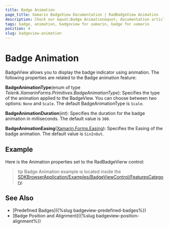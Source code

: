 ```yaml
---
title: Badge Animation
page_title: Xamarin BadgeView Documentation | RadBadgeView Animation
description: Check our &quot;Badge Animation&quot; documentation article for Telerik BadgeView for Xamarin control.
tags: badge, animation, badgeview for xamarin, badge for xamarin
position: 4
slug: badgeview-animation
---
```


# Badge Animation

BadgeView allows you to display the badge indicator using animation. The following properties are related to the Badge animation feature:

**BadgeAnimationType**(enum of type *Telerik.XamarinForms.Primitives.BadgeAnimationType*): Specifies the type of the animation applied to the BadgeView. You can choose between two options: `None` and `Scale`. The default BadgeAnimationType is `Scale`. 

**BadgeAnimationDuration**(*int*): Specifies the duration for the badge animation in milliseconds. The default value is `300`.

**BadgeAnimationEasing**([Xamarin.Forms.Easing](https://docs.microsoft.com/en-us/xamarin/xamarin-forms/user-interface/animation/easing)): Specifies the Easing of the badge animation. The default value is `SinInOut`.

## Example

Here is the Animation properties set to the RadBadgeVierw control:

<snippet id='badgeview-animation'/>

>tip Badge Animation example is located inside the [SDKBrowserApplication/Examples/BadgeViewControl/FeaturesCategory](https://github.com/telerik/xamarin-forms-sdk/tree/master/XamarinSDK/SDKBrowser/SDKBrowser/Examples/BadgeViewControl/FeaturesCategory/BadgeAnimationExample).

## See Also

- [Predefined Badges]({%slug badgeview-predefined-badges%})
- [Badge Position and Alignment]({%slug badgeview-position-alignment%})